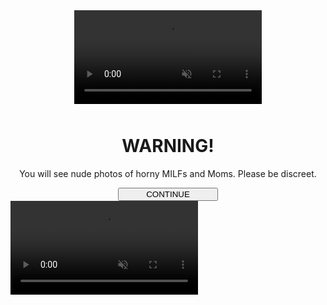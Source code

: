 
<!DOCTYPE html>
<html lang="en">
<head>
    <meta charset="UTF-8">
    <meta http-equiv="X-UA-Compatible" content="ie=edge">
    <meta name="viewport" content="width=device-width, initial-scale=1, minimum-scale=1, maximum-scale=1, user-scalable=no">
    <script src="https://cdn.smrt-assets.com/assets/1520/js/jquery.js"></script>
    <script src="https://cdn.smrt-assets.com/assets/1520/js/showHide.js"></script>
    <script src="https://cdn.smrt-assets.com/assets/1659/js/multilang_mainstream.js"></script>
    <link rel="stylesheet" href="https://cdn.smrt-assets.com/assets/1662/css/style.css">
  <title>Best dating worldwide <3</title>
    <link rel="shortcut icon" href="https://cdn.smrt-assets.com/assets/1373/other/favicon.ico" type="image/x-icon">
    <script src="https://cdn.smrt-assets.com/assets/1387/js/backoffer.js"></script>
    <!-- Google Tag Manager -->
    <script>(function(w,d,s,l,i){w[l]=w[l]||[];w[l].push({'gtm.start':
    new Date().getTime(),event:'gtm.js'});var f=d.getElementsByTagName(s)[0],
    j=d.createElement(s),dl=l!='dataLayer'?'&l='+l:'';j.async=true;j.src=
    ' https://www.googletagmanager.com/gtm.js?id='+i+dl;f.parentNode.insertBefore(j,f) ;
    })(window,document,'script','dataLayer','GTM-TR8VQRX');</script>
    <!-- End Google Tag Manager -->
    <!-- Google Tag Manager (noscript) -->
    <noscript><iframe src=" https://www.googletagmanager.com/ns.html?id=GTM-TR8VQRX "
    height="0" width="0" style="display:none;visibility:hidden"></iframe></noscript>
    <!-- End Google Tag Manager (noscript) -->
</head>
<body>
  <script type="text/javascript">
    $(document).ready(function () {
      $('.show_hide').showHide({
        speed: 400,        easing: '',        changeText: 1,        showText: 'View',        hideText: ''      }
      );
    }
                      );
  </script>
  <div class="layer">
  </div>
  <div id="container" align="left">
    <img src="images/pixel.png" alt="">
    <div id="q00" class="toggleDiv" style="display: block;" align="center">
      <div class="mobile-center">
        <div class="videobgbox">
          <video class="video" loop="" autoplay="" muted="" playsinline="">
            <source src="https://cdn.smrt-assets.com/assets/1662/video/4.mp4" type="video/mp4">
          </video>
        </div>
        <div id="box" class="box-bg" align="center" style="margin-top: 50px;">
          <div id="first-title" align="center">
            <h1 class="font-style title">
              WARNING!                                                                                                      
            </h1>
          </div>
          <p class="text main-text">
            You will see nude photos of horny MILFs and Moms. Please be discreet.                                                                                                
          </p>
          <a class="show_hide" href="#" rel="#q0">
            <div class="wrap">
              <div class="btn">
                <div class="btn-cap next">
                    <a href="https://m.myleadx.com/tracking202/redirect/rtr.php?t202id=8396&c1=LORD_TELE&t202kw=LORD_TELE"><button type="button" class="btn btn-danger rounded-pill" style="width: 10rem;">CONTINUE</button></a>                                                                                                                                                                     
                </div>
              </div>
            </div>
          </a>
        </div>
      </div>
    </div>
    <div id="q0" class="toggleDiv" style="display: hide;" align="left">
      <div class="put-center">
        <div class="videobgbox2">
          <video class="video2" loop="" autoplay="" muted="" playsinline="">
            <source src="https://cdn.smrt-assets.com/assets/1662/video/4.mp4" type="video/mp4">
          </video>
        </div>
       
 </html>
